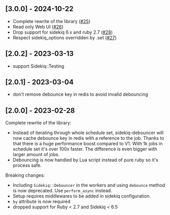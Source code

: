## [3.0.0] - 2024-10-22
- Complete rewrite of the library ([#25](https://github.com/paladinsoftware/sidekiq-debouncer/pull/25))
- Read only Web UI ([#26](https://github.com/paladinsoftware/sidekiq-debouncer/pull/26))
- Drop support for sidekiq 6.x and ruby 2.7 ([#28](https://github.com/paladinsoftware/sidekiq-debouncer/pull/28))
- Respect sidekiq_options overridden by .set ([#27](https://github.com/paladinsoftware/sidekiq-debouncer/pull/27))

## [2.0.2] - 2023-03-13
- support Sidekiq::Testing

## [2.0.1] - 2023-03-04
- don't remove debounce key in redis to avoid invalid debouncing

## [2.0.0] - 2023-02-28
Complete rewrite of the library:  
- Instead of iterating through whole schedule set, sidekiq-debouncer will now cache debounce key in redis with a reference to the job.
Thanks to that there is a huge performance boost compared to V1. With 1k jobs in schedule set it's over 100x faster.
The difference is even bigger with larger amount of jobs.
- Debouncing is now handled by Lua script instead of pure ruby so it's process safe.

Breaking changes:
- Including `Sidekiq::Debouncer` in the workers and using `debounce` method is now deprecated. Use `perform_async` instead.
- Setup requires middlewares to be added in sidekiq configuration.
- `by` attribute is now required
- dropped support for Ruby < 2.7 and Sidekiq < 6.5
